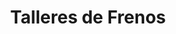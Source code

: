 ---
title: "Talleres de Frenos"
url: /santo-domingo-oeste/talleres-de-frenos/
shop: Autowerkstatt
---